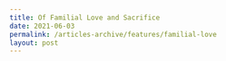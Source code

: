 ```yaml
---
title: Of Familial Love and Sacrifice
date: 2021-06-03
permalink: /articles-archive/features/familial-love
layout: post
---
```

